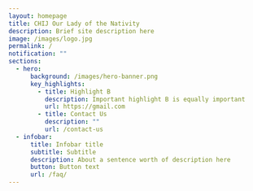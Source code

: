 ```yaml
---
layout: homepage
title: CHIJ Our Lady of the Nativity
description: Brief site description here
image: /images/logo.jpg
permalink: /
notification: ""
sections:
  - hero:
      background: /images/hero-banner.png
      key_highlights:
        - title: Highlight B
          description: Important highlight B is equally important
          url: https://gmail.com
        - title: Contact Us
          description: ""
          url: /contact-us
  - infobar:
      title: Infobar title
      subtitle: Subtitle
      description: About a sentence worth of description here
      button: Button text
      url: /faq/
---
```

